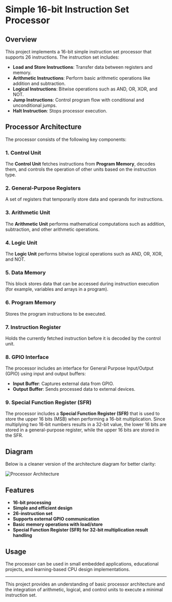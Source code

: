 
# Simple 16-bit Instruction Set Processor

## Overview
This project implements a 16-bit simple instruction set processor that supports 26 instructions. The instruction set includes:
- **Load and Store Instructions**: Transfer data between registers and memory.
- **Arithmetic Instructions**: Perform basic arithmetic operations like addition and subtraction.
- **Logical Instructions**: Bitwise operations such as AND, OR, XOR, and NOT.
- **Jump Instructions**: Control program flow with conditional and unconditional jumps.
- **Halt Instruction**: Stops processor execution.

## Processor Architecture
The processor consists of the following key components:

### 1. Control Unit
The **Control Unit** fetches instructions from **Program Memory**, decodes them, and controls the operation of other units based on the instruction type.

### 2. General-Purpose Registers
A set of registers that temporarily store data and operands for instructions.

### 3. Arithmetic Unit
The **Arithmetic Unit** performs mathematical computations such as addition, subtraction, and other arithmetic operations.

### 4. Logic Unit
The **Logic Unit** performs bitwise logical operations such as AND, OR, XOR, and NOT.

### 5. Data Memory
This block stores data that can be accessed during instruction execution (for example, variables and arrays in a program).

### 6. Program Memory
Stores the program instructions to be executed.

### 7. Instruction Register
Holds the currently fetched instruction before it is decoded by the control unit.

### 8. GPIO Interface
The processor includes an interface for General Purpose Input/Output (GPIO) using input and output buffers:
- **Input Buffer**: Captures external data from GPIO.
- **Output Buffer**: Sends processed data to external devices.

### 9. Special Function Register (SFR)
The processor includes a **Special Function Register (SFR)** that is used to store the upper 16 bits (MSB) when performing a 16-bit multiplication. Since multiplying two 16-bit numbers results in a 32-bit value, the lower 16 bits are stored in a general-purpose register, while the upper 16 bits are stored in the SFR.

## Diagram
Below is a cleaner version of the architecture diagram for better clarity:

![Processor Architecture](https://drive.google.com/file/d/1qZF9fC9Vpw6pl3C8vV6zawtxe8wwZd3i/view?usp=drive_link)

## Features
- **16-bit processing**
- **Simple and efficient design**
- **26-instruction set**
- **Supports external GPIO communication**
- **Basic memory operations with load/store**
- **Special Function Register (SFR) for 32-bit multiplication result handling**

## Usage
The processor can be used in small embedded applications, educational projects, and learning-based CPU design implementations.

---

This project provides an understanding of basic processor architecture and the integration of arithmetic, logical, and control units to execute a minimal instruction set.
